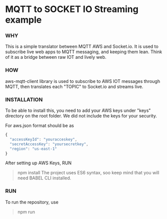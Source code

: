 # MQTT to SOCKET IO Streaming example

### WHY
This is a simple translator between MQTT AWS and Socket.io. It is used to subscribe live web apps to MQTT messaging, and keeping them lean. Think of it as a bridge between raw IOT and lively web.

### HOW
aws-mqtt-client library is used to subscribe to AWS IOT messages through MQTT, then translates each "TOPIC"  to Socket.io and streams live.

### INSTALLATION
To be able to install this, you need to add your AWS keys under "keys" directory on the root folder.
We did not include the keys for your security.

For aws.json format should be as

```javascript
{
  "accessKeyId": "youracceskey",
  "secretAccessKey": "yoursecretkey",
  "region": "us-east-1"
}
```

After setting up AWS Keys, RUN
> npm install
> The project uses ES6 syntax, soo keep mind that you will need BABEL CLI installed.

### RUN
To run the repository, use
> npm run
